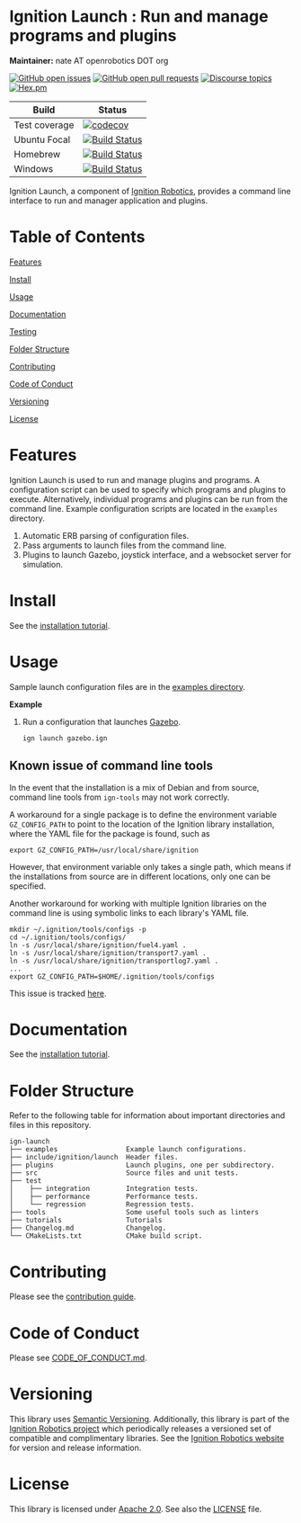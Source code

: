 # Ignition Launch : Run and manage programs and plugins

**Maintainer:** nate AT openrobotics DOT org

[![GitHub open issues](https://img.shields.io/github/issues-raw/ignitionrobotics/ign-launch.svg)](https://github.com/ignitionrobotics/ign-launch/issues)
[![GitHub open pull requests](https://img.shields.io/github/issues-pr-raw/ignitionrobotics/ign-launch.svg)](https://github.com/ignitionrobotics/ign-launch/pulls)
[![Discourse topics](https://img.shields.io/discourse/https/community.gazebosim.org/topics.svg)](https://community.gazebosim.org)
[![Hex.pm](https://img.shields.io/hexpm/l/plug.svg)](https://www.apache.org/licenses/LICENSE-2.0)

Build | Status
-- | --
Test coverage | [![codecov](https://codecov.io/gh/ignitionrobotics/ign-launch/branch/main/graph/badge.svg)](https://codecov.io/gh/ignitionrobotics/ign-launch)
Ubuntu Focal | [![Build Status](https://build.osrfoundation.org/buildStatus/icon?job=ignition_launch-ci-main-focal-amd64)](https://build.osrfoundation.org/job/ignition_launch-ci-main-focal-amd64)
Homebrew      | [![Build Status](https://build.osrfoundation.org/buildStatus/icon?job=ignition_launch-ci-main-homebrew-amd64)](https://build.osrfoundation.org/job/ignition_launch-ci-main-homebrew-amd64)
Windows       | [![Build Status](https://build.osrfoundation.org/job/ign_launch-ign-5-win/badge/icon)](https://build.osrfoundation.org/job/ign_launch-ign-5-win/)

Ignition Launch, a component of [Ignition
Robotics](https://ignitionrobotics.org), provides a command line interface
to run and manager application and plugins.

# Table of Contents

[Features](#features)

[Install](#install)

[Usage](#usage)

[Documentation](#documentation)

[Testing](#testing)

[Folder Structure](#folder-structure)

[Contributing](#contributing)

[Code of Conduct](#code-of-conduct)

[Versioning](#versioning)

[License](#license)

# Features

Ignition Launch is used to run and manage plugins and programs. A
configuration script can be used to specify which programs and plugins to
execute. Alternatively, individual programs and plugins can be run from the
command line. Example configuration scripts are located in the `examples`
directory.

1. Automatic ERB parsing of configuration files.
1. Pass arguments to launch files from the command line.
1. Plugins to launch Gazebo, joystick interface, and a websocket server for
   simulation.

# Install

See the [installation tutorial](https://ignitionrobotics.org/api/launch/5.0/install.html).

# Usage

Sample launch configuration files are in the [examples directory](https://github.com/ignitionrobotics/ign-launch/blob/main/examples/).

**Example**

1. Run a configuration that launches [Gazebo](https://ignitionrobotics.org/libs/gazebo).

    ```
    ign launch gazebo.ign
    ```

## Known issue of command line tools

In the event that the installation is a mix of Debian and from source, command
line tools from `ign-tools` may not work correctly.

A workaround for a single package is to define the environment variable
`GZ_CONFIG_PATH` to point to the location of the Ignition library installation,
where the YAML file for the package is found, such as
```
export GZ_CONFIG_PATH=/usr/local/share/ignition
```

However, that environment variable only takes a single path, which means if the
installations from source are in different locations, only one can be specified.

Another workaround for working with multiple Ignition libraries on the command
line is using symbolic links to each library's YAML file.
```
mkdir ~/.ignition/tools/configs -p
cd ~/.ignition/tools/configs/
ln -s /usr/local/share/ignition/fuel4.yaml .
ln -s /usr/local/share/ignition/transport7.yaml .
ln -s /usr/local/share/ignition/transportlog7.yaml .
...
export GZ_CONFIG_PATH=$HOME/.ignition/tools/configs
```

This issue is tracked [here](https://github.com/ignitionrobotics/ign-tools/issues/8).

# Documentation

See the [installation tutorial](https://ignitionrobotics.org/api/launch/5.0/install.html).

# Folder Structure

Refer to the following table for information about important directories and files in this repository.

```
ign-launch
├── examples                 Example launch configurations.
├── include/ignition/launch  Header files.
├── plugins                  Launch plugins, one per subdirectory.
├── src                      Source files and unit tests.
├── test
│    ├── integration         Integration tests.
│    ├── performance         Performance tests.
│    └── regression          Regression tests.
├── tools                    Some useful tools such as linters
├── tutorials                Tutorials
├── Changelog.md             Changelog.
└── CMakeLists.txt           CMake build script.
```

# Contributing

Please see the [contribution guide](https://ignitionrobotics.org/docs/all/contributing).

# Code of Conduct

Please see
[CODE_OF_CONDUCT.md](https://github.com/ignitionrobotics/ign-gazebo/blob/main/CODE_OF_CONDUCT.md).

# Versioning

This library uses [Semantic Versioning](https://semver.org/). Additionally, this library is part of the [Ignition Robotics project](https://ignitionrobotics.org) which periodically releases a versioned set of compatible and complimentary libraries. See the [Ignition Robotics website](https://ignitionrobotics.org) for version and release information.

# License

This library is licensed under [Apache 2.0](https://www.apache.org/licenses/LICENSE-2.0). See also the [LICENSE](https://github.com/ignitionrobotics/ign-launch/blob/main/LICENSE) file.
